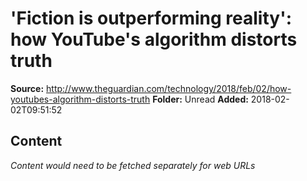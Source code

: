 # 'Fiction is outperforming reality': how YouTube's algorithm distorts truth

**Source:** http://www.theguardian.com/technology/2018/feb/02/how-youtubes-algorithm-distorts-truth
**Folder:** Unread
**Added:** 2018-02-02T09:51:52




## Content
*Content would need to be fetched separately for web URLs*
